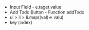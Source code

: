 - Input Field - e.taget.value
- Add Todo Button - Function addTodo
- ul > li > li.map((val)=> valu)
- key (index)
